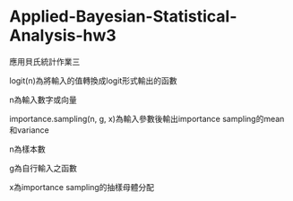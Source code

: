 # Applied-Bayesian-Statistical-Analysis-hw3
應用貝氏統計作業三

logit(n)為將輸入的值轉換成logit形式輸出的函數

n為輸入數字或向量

importance.sampling(n, g, x)為輸入參數後輸出importance sampling的mean和variance

n為樣本數

g為自行輸入之函數

x為importance sampling的抽樣母體分配

